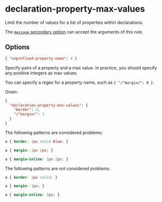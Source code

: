 # declaration-property-max-values

Limit the number of values for a list of properties within declarations.

The [`message` secondary option](../../../docs/user-guide/configure.md#message) can accept the arguments of this rule.

## Options

```json
{ "unprefixed-property-name": 0 }
```

Specify pairs of a property and a max value. In practice, you should specify any positive integers as max values.

You can specify a regex for a property name, such as `{ "/^margin/": 0 }`.

Given:

```json
{
  "declaration-property-max-values": {
    "border": 2,
    "/^margin/": 1
  }
}
```

The following patterns are considered problems:

<!-- prettier-ignore -->
```css
a { border: 1px solid blue; }
```

<!-- prettier-ignore -->
```css
a { margin: 1px 2px; }
```

<!-- prettier-ignore -->
```css
a { margin-inline: 1px 2px; }
```

The following patterns are _not_ considered problems:

<!-- prettier-ignore -->
```css
a { border: 1px solid; }
```

<!-- prettier-ignore -->
```css
a { margin: 1px; }
```

<!-- prettier-ignore -->
```css
a { margin-inline: 1px; }
```
